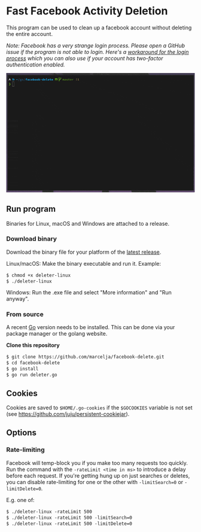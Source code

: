 # Fast Facebook Activity Deletion

This program can be used to clean up a facebook account without deleting the entire account.

_Note: Facebook has a very strange login process. Please open a GitHub issue if the program is not able to login. Here's a [workaround for the login process](https://github.com/marcelja/facebook-delete/wiki/Login-with-browser-cookie) which you can also use if your account has two-factor authentication enabled._

![](demo.gif)

## Run program

Binaries for Linux, macOS and Windows are attached to a release.

### Download binary

Download the binary file for your platform of the [latest release](https://github.com/marcelja/facebook-delete/releases).

Linux/macOS: Make the binary executable and run it. Example:

```
$ chmod +x deleter-linux
$ ./deleter-linux
```

Windows: Run the .exe file and select "More information" and "Run anyway".

### From source

A recent [Go](https://golang.org/) version needs to be installed. This can be done via your package manager or the golang website.

__Clone this repository__

```
$ git clone https://github.com/marcelja/facebook-delete.git
$ cd facebook-delete
$ go install
$ go run deleter.go
```

## Cookies

Cookies are saved to `$HOME/.go-cookies` if the `$GOCOOKIES` variable is not set (see https://github.com/juju/persistent-cookiejar).

## Options

### Rate-limiting

Facebook will temp-block you if you make too many requests too quickly. Run the command with the `-rateLimit <time in ms>` to introduce a delay before each request. If you're getting hung up on just searches or deletes, you can disable rate-limiting for one or the other with `-limitSearch=0` or `-limitDelete=0`.

E.g. one of:

```
$ ./deleter-linux -rateLimit 500
$ ./deleter-linux -rateLimit 500 -limitSearch=0
$ ./deleter-linux -rateLimit 500 -limitDelete=0
```


